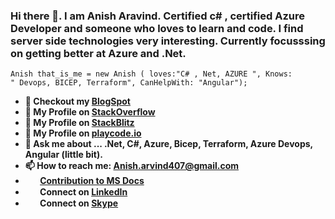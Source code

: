 ### Hi there 👋.  I am Anish Aravind. Certified c# , certified Azure Developer and someone who loves to learn and code. I find server side technologies very interesting. Currently focusssing on getting better at Azure and .Net.



<code>Anish that_is_me = new Anish ( loves:"C# , Net, AZURE ", Knows: " Devops, BICEP, Terraform", CanHelpWith: "Angular");<strong></code>


</div>

- 🔭  Checkout my <a href="https://anisharvind.blogspot.com/">BlogSpot <a>
- 🌱  My Profile on <a href="https://stackoverflow.com/users/12101614/anish">StackOverflow <a>
- 👯  My Profile on <a href="https://stackblitz.com/@Anish407">StackBlitz <a>
- 👯  My Profile on <a href="https://playcode.io/my-projects">playcode.io <a> 
- 💬  Ask me about ... .Net, C#, Azure, Bicep, Terraform, Azure Devops, Angular (little bit).
- 📫  How to reach me: Anish.arvind407@gmail.com
- <img width="20" height="15" src="https://www.onmsft.com/wp-content/uploads/2021/05/Azure-Icon.png"/>  <a href="https://docs.microsoft.com/en-us/azure/active-directory/develop/scenario-web-app-call-api-app-configuration?tabs=aspnetcore">Contribution to MS Docs </a>
- <img width="20" height="15" src="https://encrypted-tbn0.gstatic.com/images?q=tbn:ANd9GcRpC5SLHGp8dyWwUVIuSz8eCcWl9eV3LnVrGw&usqp=CAU"/> Connect on <a href="https://www.linkedin.com/in/anish-aravind-b29b6a49/">  LinkedIn</a>
- <img width="20" height="15" src="https://iconarchive.com/download/i58553/dakirby309/windows-8-metro/Apps-Skype-alt-Metro.ico"/>  Connect on <a href="https://join.skype.com/invite/XJgs7iZtCLAw"> Skype</a> 


